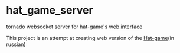 # hat_game_server
tornado websocket server for hat-game's [web interface](http://hat-aielemental.rhcloud.com/)

This project is an attempt at creating web version of the [Hat-game](https://ru.wikipedia.org/wiki/%D0%A8%D0%BB%D1%8F%D0%BF%D0%B0_(%D0%B8%D0%B3%D1%80%D0%B0))(in russian)
